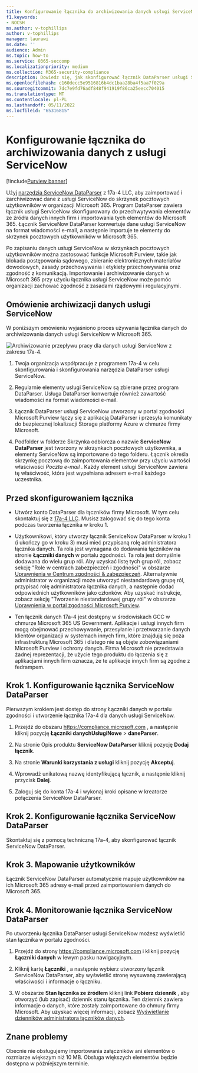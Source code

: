 ```yaml
---
title: Konfigurowanie łącznika do archiwizowania danych usługi ServiceNow 17a-4 DataParser w Microsoft 365
f1.keywords:
- NOCSH
ms.author: v-tophillips
author: v-tophillips
manager: laurawi
ms.date: ''
audience: Admin
ms.topic: how-to
ms.service: O365-seccomp
ms.localizationpriority: medium
ms.collection: M365-security-compliance
description: Dowiedz się, jak skonfigurować łącznik DataParser usługi ServiceNow w wersji 17a-4 i użyć go do importowania i archiwizowania danych usługi ServiceNow w Microsoft 365.
ms.openlocfilehash: c160decc5e9516816b4dc1baa28ba4f5aa7f029a
ms.sourcegitcommit: 7dc7e9fd76adf848f941919f86ca25eecc704015
ms.translationtype: MT
ms.contentlocale: pl-PL
ms.lasthandoff: 05/11/2022
ms.locfileid: "65316815"
---
```

# <a name="set-up-a-connector-to-archive-data-from-servicenow"></a>Konfigurowanie łącznika do archiwizowania danych z usługi ServiceNow

[!include[Purview banner](../includes/purview-rebrand-banner.md)]

Użyj [narzędzia ServiceNow DataParser](https://www.17a-4.com/dataparser/) z 17a-4 LLC, aby zaimportować i zarchiwizować dane z usługi ServiceNow do skrzynek pocztowych użytkowników w organizacji Microsoft 365. Program DataParser zawiera łącznik usługi ServiceNow skonfigurowany do przechwytywania elementów ze źródła danych innych firm i importowania tych elementów do Microsoft 365. Łącznik ServiceNow DataParser konwertuje dane usługi ServiceNow na format wiadomości e-mail, a następnie importuje te elementy do skrzynek pocztowych użytkowników w Microsoft 365.

Po zapisaniu danych usługi ServiceNow w skrzynkach pocztowych użytkowników można zastosować funkcje Microsoft Purview, takie jak blokada postępowania sądowego, zbieranie elektronicznych materiałów dowodowych, zasady przechowywania i etykiety przechowywania oraz zgodność z komunikacją. Importowanie i archiwizowanie danych w Microsoft 365 przy użyciu łącznika usługi ServiceNow może pomóc organizacji zachować zgodność z zasadami rządowymi i regulacyjnymi.

## <a name="overview-of-archiving-servicenow-data"></a>Omówienie archiwizacji danych usługi ServiceNow

W poniższym omówieniu wyjaśniono proces używania łącznika danych do archiwizowania danych usługi ServiceNow w Microsoft 365.

![Archiwizowanie przepływu pracy dla danych usługi ServiceNow z zakresu 17a-4.](../media/ServiceNowDataParserConnectorWorkflow.png)

1. Twoja organizacja współpracuje z programem 17a-4 w celu skonfigurowania i skonfigurowania narzędzia DataParser usługi ServiceNow.

2. Regularnie elementy usługi ServiceNow są zbierane przez program DataParser. Usługa DataParser konwertuje również zawartość wiadomości na format wiadomości e-mail.

3. Łącznik DataParser usługi ServiceNow utworzony w portal zgodności Microsoft Purview łączy się z aplikacją DataParser i przesyła komunikaty do bezpiecznej lokalizacji Storage platformy Azure w chmurze firmy Microsoft.

4. Podfolder w folderze Skrzynka odbiorcza o nazwie **ServiceNow DataParser** jest tworzony w skrzynkach pocztowych użytkownika, a elementy ServiceNow są importowane do tego folderu. Łącznik określa skrzynkę pocztową do zaimportowania elementów przy użyciu wartości właściwości *Poczta e-mail* . Każdy element usługi ServiceNow zawiera tę właściwość, która jest wypełniana adresem e-mail każdego uczestnika.

## <a name="before-you-set-up-a-connector"></a>Przed skonfigurowaniem łącznika

- Utwórz konto DataParser dla łączników firmy Microsoft. W tym celu skontaktuj się z [17a-4 LLC](https://www.17a-4.com/contact/). Musisz zalogować się do tego konta podczas tworzenia łącznika w kroku 1.

- Użytkownikowi, który utworzy łącznik ServiceNow DataParser w kroku 1 (i ukończy go w kroku 3) musi mieć przypisaną rolę administratora łącznika danych. Ta rola jest wymagana do dodawania łączników na stronie **Łączniki danych** w portalu zgodności. Ta rola jest domyślnie dodawana do wielu grup ról. Aby uzyskać listę tych grup ról, zobacz sekcję "Role w centrach zabezpieczeń i zgodności" w obszarze [Uprawnienia w Centrum zgodności & zabezpieczeń](../security/office-365-security/permissions-in-the-security-and-compliance-center.md#roles-in-the-security--compliance-center). Alternatywnie administrator w organizacji może utworzyć niestandardową grupę ról, przypisać rolę administratora łącznika danych, a następnie dodać odpowiednich użytkowników jako członków. Aby uzyskać instrukcje, zobacz sekcję "Tworzenie niestandardowej grupy ról" w obszarze [Uprawnienia w portal zgodności Microsoft Purview](microsoft-365-compliance-center-permissions.md#create-a-custom-role-group).

- Ten łącznik danych 17a-4 jest dostępny w środowiskach GCC w chmurze Microsoft 365 US Government. Aplikacje i usługi innych firm mogą obejmować przechowywanie, przesyłanie i przetwarzanie danych klientów organizacji w systemach innych firm, które znajdują się poza infrastrukturą Microsoft 365 i dlatego nie są objęte zobowiązaniami Microsoft Purview i ochrony danych. Firma Microsoft nie przedstawia żadnej reprezentacji, że użycie tego produktu do łączenia się z aplikacjami innych firm oznacza, że te aplikacje innych firm są zgodne z fedrampem.

## <a name="step-1-set-up-a-servicenow-dataparser-connector"></a>Krok 1. Konfigurowanie łącznika ServiceNow DataParser

Pierwszym krokiem jest dostęp do strony Łączniki danych w portalu zgodności i utworzenie łącznika 17a-4 dla danych usługi ServiceNow.

1. Przejdź do obszaru <https://compliance.microsoft.com> , a następnie kliknij pozycję **Łączniki danychUsługiNowe** >  **daneParser**.

2. Na stronie Opis produktu **ServiceNow DataParser** kliknij pozycję **Dodaj łącznik**.

3. Na stronie **Warunki korzystania z usługi** kliknij pozycję **Akceptuj**.

4. Wprowadź unikatową nazwę identyfikującą łącznik, a następnie kliknij przycisk **Dalej**.

5. Zaloguj się do konta 17a-4 i wykonaj kroki opisane w kreatorze połączenia ServiceNow DataParser.

## <a name="step-2-configure-the-servicenow-dataparser-connector"></a>Krok 2. Konfigurowanie łącznika ServiceNow DataParser

Skontaktuj się z pomocą techniczną 17a-4, aby skonfigurować łącznik ServiceNow DataParser.

## <a name="step-3-map-users"></a>Krok 3. Mapowanie użytkowników

Łącznik ServiceNow DataParser automatycznie mapuje użytkowników na ich Microsoft 365 adresy e-mail przed zaimportowaniem danych do Microsoft 365.

## <a name="step-4-monitor-the-servicenow-dataparser-connector"></a>Krok 4. Monitorowanie łącznika ServiceNow DataParser

Po utworzeniu łącznika DataParser usługi ServiceNow możesz wyświetlić stan łącznika w portalu zgodności.

1. Przejdź do strony <https://compliance.microsoft.com> i kliknij pozycję **Łączniki danych** w lewym pasku nawigacyjnym.

2. Kliknij kartę **Łączniki** , a następnie wybierz utworzony łącznik ServiceNow DataParser, aby wyświetlić stronę wysuwaną zawierającą właściwości i informacje o łączniku.

3. W obszarze **Stan łącznika ze źródłem** kliknij link **Pobierz dziennik** , aby otworzyć (lub zapisać) dziennik stanu łącznika. Ten dziennik zawiera informacje o danych, które zostały zaimportowane do chmury firmy Microsoft. Aby uzyskać więcej informacji, zobacz [Wyświetlanie dzienników administratora łączników danych](data-connector-admin-logs.md).

## <a name="known-issues"></a>Znane problemy

Obecnie nie obsługujemy importowania załączników ani elementów o rozmiarze większym niż 10 MB. Obsługa większych elementów będzie dostępna w późniejszym terminie.

